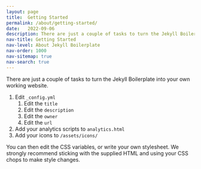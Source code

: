 ```yaml
---
layout: page
title:  Getting Started
permalink: /about/getting-started/
date:   2022-09-06
description: There are just a couple of tasks to turn the Jekyll Boilerplate into your own working website.
nav-title: Getting Started
nav-level: About Jekyll Boilerplate
nav-order: 1000
nav-sitemap: true
nav-search: true
---
```


There are just a couple of tasks to turn the Jekyll Boilerplate into your own working website.

1. Edit `_config.yml`
   1. Edit the `title`
   2. Edit the `description`
   3. Edit the `owner`
   4. Edit the `url`
2. Add your analytics scripts to `analytics.html`
4. Add your icons to `/assets/icons/`

You can then edit the CSS variables, or write your own stylesheet. We strongly recommend sticking with the supplied HTML and using your CSS chops to make style changes.
